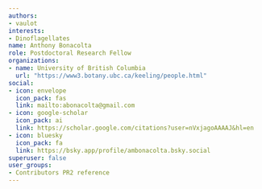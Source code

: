```yaml
---
authors:
- vaulot
interests:
- Dinoflagellates
name: Anthony Bonacolta
role: Postdoctoral Research Fellow
organizations:
- name: University of British Columbia
  url: "https://www3.botany.ubc.ca/keeling/people.html"
social:
- icon: envelope
  icon_pack: fas
  link: mailto:abonacolta@gmail.com
- icon: google-scholar
  icon_pack: ai
  link: https://scholar.google.com/citations?user=nVxjagoAAAAJ&hl=en
- icon: bluesky
  icon_pack: fa
  link: https://bsky.app/profile/ambonacolta.bsky.social
superuser: false
user_groups:
- Contributors PR2 reference
---
```

